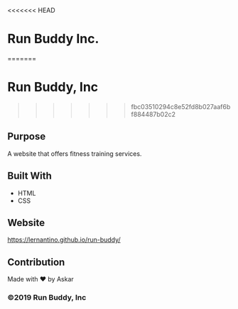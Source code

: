 <<<<<<< HEAD
# Run Buddy Inc.
=======
# Run Buddy, Inc
>>>>>>> fbc03510294c8e52fd8b027aaf6bf884487b02c2

## Purpose
A website that offers fitness training services.

## Built With
* HTML
* CSS

## Website
https://lernantino.github.io/run-buddy/

## Contribution
Made with ❤️ by Askar

### ©️2019 Run Buddy, Inc 
